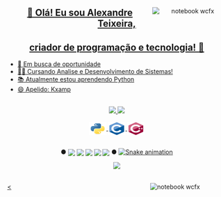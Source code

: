 <a href="https://github.com/devxande">
<div align="center">
	<img src="https://raw.githubusercontent.com/MicaelliMedeiros/micaellimedeiros/master/image/computer-illustration.png" min-width="170px" max-width="170px" width="170px" align="right" alt="notebook wcfx">		
	<h2>👋 Olá! Eu sou Alexandre Teixeira, <p></p><h2>
criador de programação e tecnologia! 👋
</div>
	
- 🌱 Em busca de oportunidade
- 👨‍🎓 Cursando Analise e Desenvolvimento de Sistemas!
- 📚 Atualmente estou aprendendo Python
- 😄 Apelido: Kxamp
<br>
</div>
	
<div align="center">
  <a href="https://github.com/devxande">
    <img height="150em" src="https://github-readme-stats.vercel.app/api?username=devxande&show_icons=true&theme=dark&include_all_commits=true&count_private=true"/>
    <img height="150em" src="https://github-readme-stats.vercel.app/api/top-langs/?username=devxande&layout=compact&langs_count=7&theme=dark"/>
</div>

<!--
<div>
  <p align="center">
  <img align="center" src="https://github-readme-stats.vercel.app/api/top-langs/?username=devxande&exclude_repo=devxande&hide_title=true&theme=gotham"/>
</div>
-->
  
<div style="display: inline_block" align="center"><br>

  <img align="center" alt="Python" height="30" width="40" src="https://raw.githubusercontent.com/devicons/devicon/master/icons/python/python-original.svg">
  <img align="center" alt="C" height="30" width="40" src="https://raw.githubusercontent.com/devicons/devicon/master/icons/c/c-original.svg">
  <img align="center" alt="C++" height="30" width="40" src="https://raw.githubusercontent.com/devicons/devicon/master/icons/cplusplus/cplusplus-original.svg">
</a>
	
##
●
  <a href="https://www.instagram.com/alexandrels3" target="_blank"><img src="https://img.shields.io/badge/-Instagram-%23E4405F?style=for-the-badge&logo=instagram&logoColor=white" target="_blank" align="center"></a>
 	<a href="https://www.twitch.tv/kxamp" target="_blank"><img src="https://img.shields.io/badge/Twitch-9146FF?style=for-the-badge&logo=twitch&logoColor=white" target="_blank" align="center"></a>
  <a href="https://discord.gg/3ksGanN" target="_blank"><img src="https://img.shields.io/badge/Discord-7289DA?style=for-the-badge&logo=discord&logoColor=white" target="_blank" align="center"></a> 
  <a href = "mailto:devxande@gmail.com"><img src="https://img.shields.io/badge/-Gmail-%23333?style=for-the-badge&logo=gmail&logoColor=white" target="_blank" align="center"></a>
  <a href="https://www.linkedin.com/in/alexandreteixeirajr" target="_blank"><img src="https://img.shields.io/badge/-LinkedIn-%230077B5?style=for-the-badge&logo=linkedin&logoColor=white" target="_blank" align="center"></a>
●
<a href="https://github.com/devxande">
  ![Snake animation](https://github.com/devxande/devxande/blob/output/github-contribution-grid-snake.svg)
  <p>
    <img src="https://komarev.com/ghpvc/?username=devxande&color=blueviolet">
  </p>
  
##
  
</div>

<img src="https://raw.githubusercontent.com/MicaelliMedeiros/micaellimedeiros/master/image/computer-illustration.png" min-width="175px" max-width="175px" width="175px" align="right" alt="notebook wcfx">
  <

</a>
